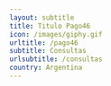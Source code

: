 ```yaml
---
layout: subtitle
title: Titulo Pago46
icon: /images/giphy.gif
urltitle: /pago46
subtitle: Consultas
urlsubtitle: /consultas
country: Argentina
---
```

